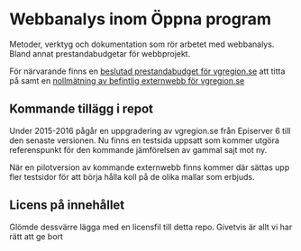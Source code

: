 # Webbanalys inom Öppna program
Metoder, verktyg och dokumentation som rör arbetet med webbanalys. Bland annat prestandabudgetar för webbprojekt.

För närvarande finns en [beslutad prestandabudget för vgregion.se](https://github.com/Vastra-Gotalandsregionen/Webbanalys/blob/master/prestandabudgetar/www.vgregion.se.md) att titta på samt en [nollmätning av befintlig externwebb för vgregion.se](https://github.com/Vastra-Gotalandsregionen/Webbanalys/tree/master/m%C3%A4tningar/vgregion.se/2015-10-09%20nollm%C3%A4tning)

## Kommande tillägg i repot
Under 2015-2016 pågår en uppgradering av vgregion.se från Episerver 6 till den senaste versionen. Nu finns en testsida uppsatt som kommer utgöra referenspunkt för den kommande jämförelsen av gammal sajt mot ny.

När en pilotversion av kommande externwebb finns kommer där sättas upp fler testsidor för att börja hålla koll på de olika mallar som erbjuds.

## Licens på innehållet
Glömde dessvärre lägga med en licensfil till detta repo. Givetvis är allt vi har rätt att ge bort 